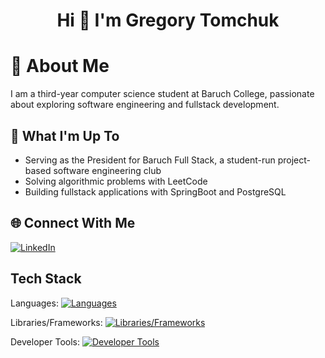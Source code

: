 <h1 align="center">Hi 👋 I'm Gregory Tomchuk</h1>

# 💫 About Me

I am a third-year computer science student at Baruch College, passionate about exploring software engineering and fullstack development.

## 🚀 What I'm Up To
- Serving as the President for Baruch Full Stack, a student-run project-based software engineering club
- Solving algorithmic problems with LeetCode
- Building fullstack applications with SpringBoot and PostgreSQL

## 🌐 Connect With Me
[![LinkedIn](https://skillicons.dev/icons?i=linkedin)](https://www.linkedin.com/in/gregory-tomchuk/)

## Tech Stack

Languages: [![Languages](https://skillicons.dev/icons?i=py,js,ts,html,css,java,cpp,c,bash)](https://skillicons.dev)

Libraries/Frameworks: [![Libraries/Frameworks](https://skillicons.dev/icons?i=react,next,nodejs,express,spring,flask,django,tailwind&theme=dark)](https://skillicons.dev)

Developer Tools: [![Developer Tools](https://skillicons.dev/icons?i=git,github,mongodb,postgres,mysql,sqlite,firebase,postman,vim,vscode,idea)](https://skillicons.dev)
